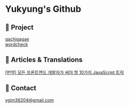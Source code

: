 # Yukyung's Github


📂 Project 
----
<a href="https://github.com/yukyung123/gachigagae"> gachigagae </a>  
<a href="https://github.com/wordcheck/wordcheck-web"> wordcheck </a>


📰 Articles & Translations
----
<a target="_blank" href="https://hellodevelopernews.substack.com/p/-javascript-">[번역] 모든 프론트엔드 개발자가 써야 할 10가지 JavaScript 트릭</a>


📧 Contact
----
ygim36204@gmail.com
